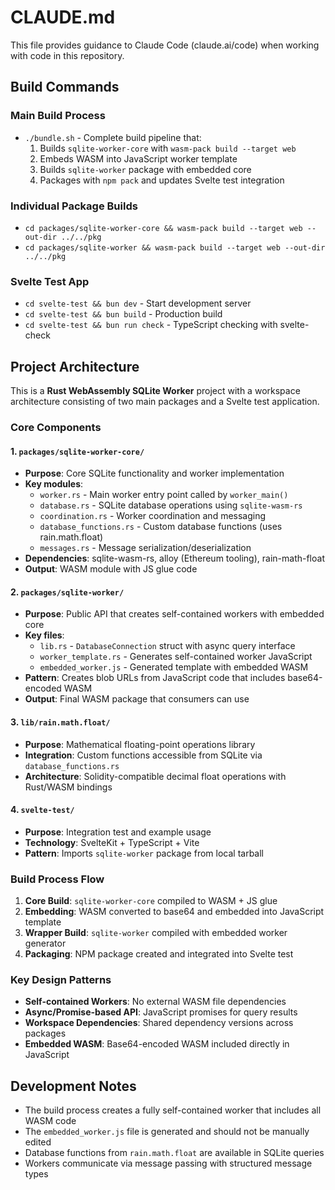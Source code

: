 # CLAUDE.md

This file provides guidance to Claude Code (claude.ai/code) when working with code in this repository.

## Build Commands

### Main Build Process
- `./bundle.sh` - Complete build pipeline that:
  1. Builds `sqlite-worker-core` with `wasm-pack build --target web`
  2. Embeds WASM into JavaScript worker template
  3. Builds `sqlite-worker` package with embedded core
  4. Packages with `npm pack` and updates Svelte test integration

### Individual Package Builds
- `cd packages/sqlite-worker-core && wasm-pack build --target web --out-dir ../../pkg`
- `cd packages/sqlite-worker && wasm-pack build --target web --out-dir ../../pkg`

### Svelte Test App
- `cd svelte-test && bun dev` - Start development server
- `cd svelte-test && bun build` - Production build
- `cd svelte-test && bun run check` - TypeScript checking with svelte-check

## Project Architecture

This is a **Rust WebAssembly SQLite Worker** project with a workspace architecture consisting of two main packages and a Svelte test application.

### Core Components

#### 1. `packages/sqlite-worker-core/`
- **Purpose**: Core SQLite functionality and worker implementation
- **Key modules**:
  - `worker.rs` - Main worker entry point called by `worker_main()`
  - `database.rs` - SQLite database operations using `sqlite-wasm-rs`
  - `coordination.rs` - Worker coordination and messaging
  - `database_functions.rs` - Custom database functions (uses rain.math.float)
  - `messages.rs` - Message serialization/deserialization
- **Dependencies**: sqlite-wasm-rs, alloy (Ethereum tooling), rain-math-float
- **Output**: WASM module with JS glue code

#### 2. `packages/sqlite-worker/`
- **Purpose**: Public API that creates self-contained workers with embedded core
- **Key files**:
  - `lib.rs` - `DatabaseConnection` struct with async query interface
  - `worker_template.rs` - Generates self-contained worker JavaScript
  - `embedded_worker.js` - Generated template with embedded WASM
- **Pattern**: Creates blob URLs from JavaScript code that includes base64-encoded WASM
- **Output**: Final WASM package that consumers can use

#### 3. `lib/rain.math.float/`
- **Purpose**: Mathematical floating-point operations library
- **Integration**: Custom functions accessible from SQLite via `database_functions.rs`
- **Architecture**: Solidity-compatible decimal float operations with Rust/WASM bindings

#### 4. `svelte-test/`
- **Purpose**: Integration test and example usage
- **Technology**: SvelteKit + TypeScript + Vite
- **Pattern**: Imports `sqlite-worker` package from local tarball

### Build Process Flow

1. **Core Build**: `sqlite-worker-core` compiled to WASM + JS glue
2. **Embedding**: WASM converted to base64 and embedded into JavaScript template
3. **Wrapper Build**: `sqlite-worker` compiled with embedded worker generator
4. **Packaging**: NPM package created and integrated into Svelte test

### Key Design Patterns

- **Self-contained Workers**: No external WASM file dependencies
- **Async/Promise-based API**: JavaScript promises for query results
- **Workspace Dependencies**: Shared dependency versions across packages
- **Embedded WASM**: Base64-encoded WASM included directly in JavaScript

## Development Notes

- The build process creates a fully self-contained worker that includes all WASM code
- The `embedded_worker.js` file is generated and should not be manually edited
- Database functions from `rain.math.float` are available in SQLite queries
- Workers communicate via message passing with structured message types